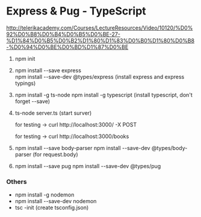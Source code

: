 # Express & Pug - TypeScript
http://telerikacademy.com/Courses/LectureResources/Video/10120/%D0%92%D0%B8%D0%B4%D0%B5%D0%BE-27-%D1%84%D0%B5%D0%B2%D1%80%D1%83%D0%B0%D1%80%D0%B8-%D0%94%D0%BE%D0%BD%D1%87%D0%BE

01. npm init

02. npm install --save express  
    npm install --save-dev @types/express
    (install express and express typings)

03. npm install -g ts-node
    npm install -g typescript
    (install typescript, don't forget --save)

04. ts-node server.ts (start surver)

    for testing -> curl http://localhost:3000/ -X POST
    
    for testing -> curl http://localhost:3000/books

06. npm install --save body-parser 
    npm install --save-dev  @types/body-parser
    (for request.body)

07. npm install --save pug 
    npm install --save-dev @types/pug

### Others
 
* npm install -g nodemon    
* npm install --save-dev nodemon    
* tsc -init (create tsconfig.json)

